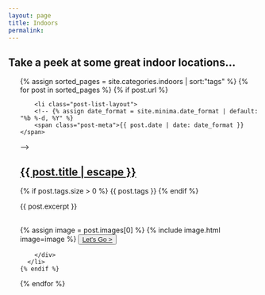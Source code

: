 ```yaml
---
layout: page
title: Indoors
permalink: 
---
```



## Take a peek at some great indoor locations...


<ul class="post-list">
  {% assign sorted_pages = site.categories.indoors | sort:"tags" %}
  {% for post in sorted_pages %}
    {% if post.url %}

    	<li class="post-list-layout">
        <!-- {% assign date_format = site.minima.date_format | default: "%b %-d, %Y" %}
        <span class="post-meta">{{ post.date | date: date_format }}</span>
 -->    <div class="container">
        <h2>
          <a class="post-link" href="{{ post.url | relative_url }}">{{ post.title | escape }}</a>
        </h2>
        <p>
          {% if post.tags.size > 0 %}
            {{ post.tags }}
          {% endif %}
        </p>
        <div class="row index-post-list">
          <div class="col-md-8">
              <p>
                {{ post.excerpt }}
              </p>
          </div>  
          <div class="col-md-4">
            {% assign image = post.images[0] %}
            {% include image.html image=image %}
          <button type="button" class="post-name">
              <a href="{{ post.url | relative_url }}">Let's Go ></a>
          </button>
          </div>
        </div>

        </div>  
      </li>
    {% endif %}
  {% endfor %}
</ul>

